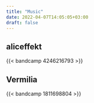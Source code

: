```yaml
---
title: "Music"
date: 2022-04-07T14:05:05+03:00
draft: false
---
```


## aliceffekt
{{< bandcamp 4246216793 >}}

## Vermilia
{{< bandcamp 1811698804 >}}
